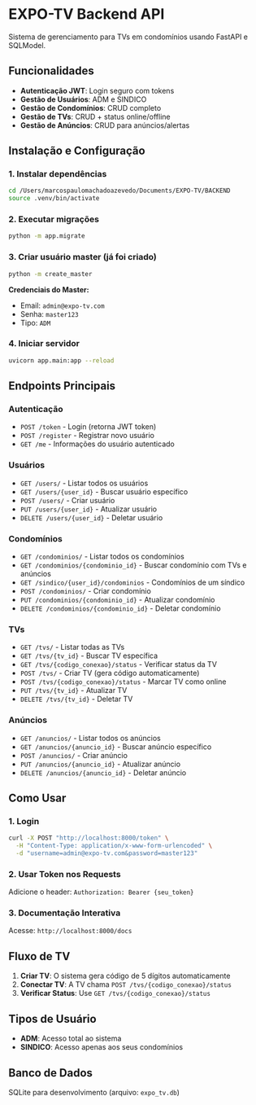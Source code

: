 # EXPO-TV Backend API

Sistema de gerenciamento para TVs em condomínios usando FastAPI e SQLModel.

## Funcionalidades

- **Autenticação JWT**: Login seguro com tokens
- **Gestão de Usuários**: ADM e SINDICO
- **Gestão de Condomínios**: CRUD completo
- **Gestão de TVs**: CRUD + status online/offline
- **Gestão de Anúncios**: CRUD para anúncios/alertas

## Instalação e Configuração

### 1. Instalar dependências
```bash
cd /Users/marcospaulomachadoazevedo/Documents/EXPO-TV/BACKEND
source .venv/bin/activate
```

### 2. Executar migrações
```bash
python -m app.migrate
```

### 3. Criar usuário master (já foi criado)
```bash
python -m create_master
```
**Credenciais do Master:**
- Email: `admin@expo-tv.com`
- Senha: `master123`
- Tipo: `ADM`

### 4. Iniciar servidor
```bash
uvicorn app.main:app --reload
```

## Endpoints Principais

### Autenticação
- `POST /token` - Login (retorna JWT token)
- `POST /register` - Registrar novo usuário
- `GET /me` - Informações do usuário autenticado

### Usuários
- `GET /users/` - Listar todos os usuários
- `GET /users/{user_id}` - Buscar usuário específico
- `POST /users/` - Criar usuário
- `PUT /users/{user_id}` - Atualizar usuário
- `DELETE /users/{user_id}` - Deletar usuário

### Condomínios
- `GET /condominios/` - Listar todos os condomínios
- `GET /condominios/{condominio_id}` - Buscar condomínio com TVs e anúncios
- `GET /sindico/{user_id}/condominios` - Condomínios de um síndico
- `POST /condominios/` - Criar condomínio
- `PUT /condominios/{condominio_id}` - Atualizar condomínio
- `DELETE /condominios/{condominio_id}` - Deletar condomínio

### TVs
- `GET /tvs/` - Listar todas as TVs
- `GET /tvs/{tv_id}` - Buscar TV específica
- `GET /tvs/{codigo_conexao}/status` - Verificar status da TV
- `POST /tvs/` - Criar TV (gera código automaticamente)
- `POST /tvs/{codigo_conexao}/status` - Marcar TV como online
- `PUT /tvs/{tv_id}` - Atualizar TV
- `DELETE /tvs/{tv_id}` - Deletar TV

### Anúncios
- `GET /anuncios/` - Listar todos os anúncios
- `GET /anuncios/{anuncio_id}` - Buscar anúncio específico
- `POST /anuncios/` - Criar anúncio
- `PUT /anuncios/{anuncio_id}` - Atualizar anúncio
- `DELETE /anuncios/{anuncio_id}` - Deletar anúncio

## Como Usar

### 1. Login
```bash
curl -X POST "http://localhost:8000/token" \
  -H "Content-Type: application/x-www-form-urlencoded" \
  -d "username=admin@expo-tv.com&password=master123"
```

### 2. Usar Token nos Requests
Adicione o header: `Authorization: Bearer {seu_token}`

### 3. Documentação Interativa
Acesse: `http://localhost:8000/docs`

## Fluxo de TV

1. **Criar TV**: O sistema gera código de 5 dígitos automaticamente
2. **Conectar TV**: A TV chama `POST /tvs/{codigo_conexao}/status`
3. **Verificar Status**: Use `GET /tvs/{codigo_conexao}/status`

## Tipos de Usuário

- **ADM**: Acesso total ao sistema
- **SINDICO**: Acesso apenas aos seus condomínios

## Banco de Dados

SQLite para desenvolvimento (arquivo: `expo_tv.db`)
